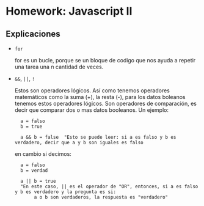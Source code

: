 # Homework: Javascript II

## Explicaciones

* `for`

    for es un bucle, porque se un bloque de codigo que nos ayuda a repetir una tarea una n cantidad de veces.

* `&&`, `||`, `!`

    Estos son operadores lógicos. Así como tenemos operadores matemáticos como la suma (+), la resta (-), para los datos boleanos
    tenemos estos operadores lógicos.
    Son operadores de comparación, es decir que comparar dos o mas datos booleanos. 
    Un ejemplo:

        a = falso
        b = true

        a && b = false  "Esto se puede leer: si a es falso y b es verdadero, decir que a y b son iguales es falso

    en cambio si decimos:

        a = falso
        b = verdad

        a || b = true 
        "En este caso, || es el operador de "OR", entonces, si a es falso y b es verdadero y la pregunta es si:
             a o b son verdaderos, la respuesta es "verdadero"

    